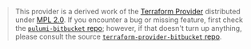 > This provider is a derived work of the [Terraform Provider](https://github.com/DrFaust92/terraform-provider-bitbucket)
> distributed under [MPL 2.0](https://www.mozilla.org/en-US/MPL/2.0/). If you encounter a bug or missing feature,
> first check the [`pulumi-bitbucket` repo](https://github.com/ryan-pip/pulumi-bitbucket/issues); however, if that doesn't turn up anything,
> please consult the source [`terraform-provider-bitbucket` repo](https://github.com/DrFaust92/terraform-provider-bitbucket/issues).